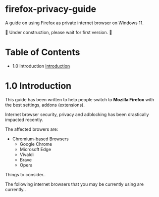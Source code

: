 # firefox-privacy-guide

A guide on using Firefox as private internet browser on Windows 11.

👷 Under construction, please wait for first version. 🛑

# Table of Contents

- 1.0 Introduction [Introduction](#Introduction)

# 1.0 Introduction<a id='Introduction'></a>

This guide has been written to help people switch to **Mozilla Firefox** with the best settings, addons (extensions).

Internet browser security, privacy and adblocking has been drastically impacted recently.

The affected browers are:

* Chromium-based Browsers
    * Google Chrome
    * Microsoft Edge
    * Vivaldi
    * Brave
    * Opera



Things to consider..

The following internet browsers that you may be currently using are currently..
